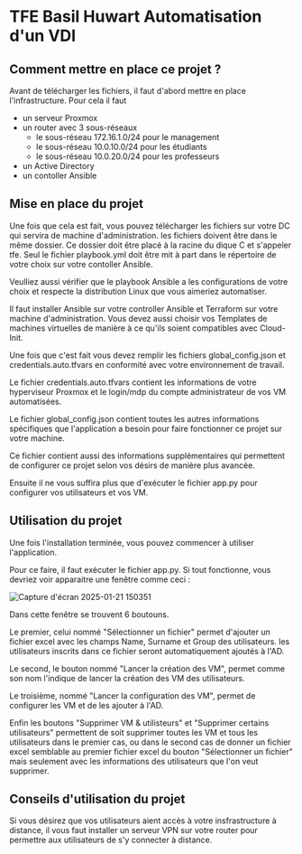 # TFE Basil Huwart Automatisation d'un VDI

## Comment mettre en place ce projet ?
Avant de télécharger les fichiers, il faut d'abord mettre en place l'infrastructure. Pour cela il faut 
* un serveur Proxmox
* un router avec 3 sous-réseaux
    - le sous-réseau 172.16.1.0/24 pour le management
    - le sous-réseau 10.0.10.0/24 pour les étudiants
    - le sous-réseau 10.0.20.0/24 pour les professeurs
* un Active Directory
* un contoller Ansible

## Mise en place du projet

Une fois que cela est fait, vous pouvez télécharger les fichiers sur votre DC qui servira de machine d'administration. les fichiers doivent être dans le même dossier. Ce dossier doit être placé à la racine du dique C et s'appeler tfe.
Seul le fichier playbook.yml doit être mit à part dans le répertoire de votre choix sur votre contoller Ansible.

Veulliez aussi vérifier que le playbook Ansible a les configurations de votre choix et respecte la distribution Linux que vous aimeriez automatiser.

Il faut installer Ansible sur votre controller Ansible et Terraform sur votre machine d'administration. Vous devez aussi choisir vos Templates de machines virtuelles de manière à ce qu'ils soient compatibles avec Cloud-Init.

Une fois que c'est fait vous devez remplir les fichiers global_config.json et credentials.auto.tfvars en conformité avec votre environnement de travail.

Le fichier credentials.auto.tfvars contient les informations de votre hyperviseur Proxmox et le login/mdp du compte administrateur de vos VM automatisées.

Le fichier global_config.json contient toutes les autres informations spécifiques que l'application a besoin pour faire fonctionner ce projet sur votre machine.

Ce fichier contient aussi des informations supplémentaires qui permettent de configurer ce projet selon vos désirs de manière plus avancée.

Ensuite il ne vous suffira plus que d'exécuter le fichier app.py pour configurer vos utilisateurs et vos VM.

## Utilisation du projet

Une fois l'installation terminée, vous pouvez commencer à utiliser l'application.

Pour ce faire, il faut exécuter le fichier app.py. Si tout fonctionne, vous devriez voir apparaitre une fenêtre comme ceci :

![Capture d'écran 2025-01-21 150351](https://github.com/user-attachments/assets/acf94f16-8c54-4dd3-b973-22dad69e3935)

Dans cette fenêtre se trouvent 6 boutouns.

Le premier, celui nommé "Sélectionner un fichier" permet d'ajouter un fichier excel avec les champs Name, Surname et Group des utilisateurs.
les utilisateurs inscrits dans ce fichier seront automatiquement ajoutés à l'AD.

Le second, le bouton nommé "Lancer la création des VM", permet comme son nom l'indique de lancer la création des VM des utilisateurs.

Le troisième, nommé "Lancer la configuration des VM", permet de configurer les VM et de les ajouter à l'AD.

Enfin les boutons "Supprimer VM & utilisteurs" et "Supprimer certains utilisateurs" permettent de soit supprimer toutes les VM et tous les utilisateurs dans le premier cas, ou dans le second cas de donner un fichier excel semblable au premier fichier excel du bouton "Sélectionner un fichier" mais seulement avec les informations des utilisateurs que l'on veut supprimer. 


## Conseils d'utilisation du projet

Si vous désirez que vos utilisateurs aient accès à votre insfrastructure à distance, il vous faut installer un serveur VPN sur votre router pour permettre aux utilisateurs de s'y connecter à distance.
